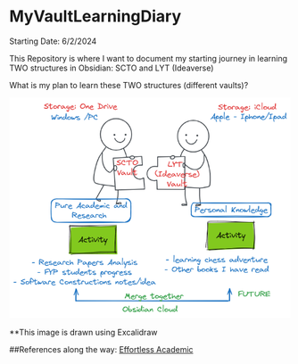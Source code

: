 # MyVaultLearningDiary

Starting Date: 6/2/2024

This Repository is where I want to document my starting journey in learning TWO structures in Obsidian: SCTO and LYT (Ideaverse)

What is my plan to learn these TWO structures (different vaults)?

<insert mermaid or excalidraw picture here >

  
![Alt text](My%20Obsidian%20Aim.png)

**This image is drawn using Excalidraw

##References along the way:
[Effortless Academic](https://effortlessacademic.com/)



